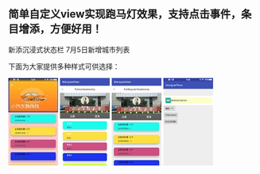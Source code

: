 ## 简单自定义view实现跑马灯效果，支持点击事件，条目增添，方便好用！
新添沉浸式状态栏
7月5日新增城市列表

下面为大家提供多种样式可供选择：

![](https://github.com/zhangshaopeng/MarqueeView/blob/master/app/screenshots/%E5%BE%AE%E4%BF%A1%E5%9B%BE%E7%89%87_20180525144344.jpg)
![](https://github.com/zhangshaopeng/MarqueeView/blob/master/app/screenshots/%E5%BE%AE%E4%BF%A1%E5%9B%BE%E7%89%87_20180525144348.jpg)
![](https://github.com/zhangshaopeng/MarqueeView/blob/master/app/screenshots/微信图片_20180525144356.jpg)
![](https://github.com/zhangshaopeng/MarqueeView/blob/master/app/screenshots/%E5%BE%AE%E4%BF%A1%E5%9B%BE%E7%89%87_20180525144415.png)

